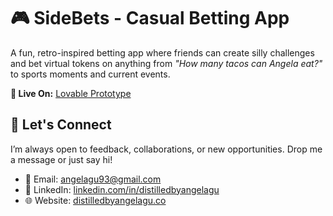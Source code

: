 # 🎮 SideBets - Casual Betting App

A fun, retro-inspired betting app where friends can create silly challenges and bet virtual tokens on anything from *"How many tacos can Angela eat?"* to sports moments and current events. 

**🎉 Live On:** [Lovable Prototype](https://sidebets.lovable.app/)
   
## 🤝 Let's Connect

I’m always open to feedback, collaborations, or new opportunities. Drop me a message or just say hi!

- 📩 Email: [angelagu93@gmail.com](mailto:angelagu93@gmail.com)
- 💼 LinkedIn: [linkedin.com/in/distilledbyangelagu](https://www.linkedin.com/in/distilledbyangelagu/)
- 🌐 Website: [distilledbyangelagu.co](https://distilledbyangelagu.co/)
